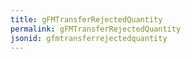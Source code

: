 ```yaml
---
title: gFMTransferRejectedQuantity
permalink: gFMTransferRejectedQuantity
jsonid: gfmtransferrejectedquantity
---
```

